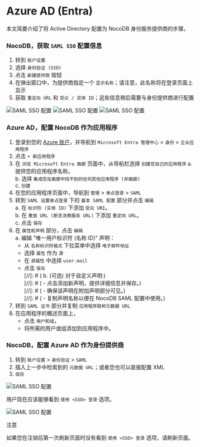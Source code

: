 # Azure AD (Entra)

本文简要介绍了将 Active Directory 配置为 NocoDB 身份服务提供商的步骤。

### NocoDB，获取 `SAML SSO` 配置信息 [](https://docs.nocodb.com/views/views-overview/#nocodb-retrieve-saml-sso-configuration-details "直接链接到 nocodb-retrieve-saml-sso-configuration-details")

1. 转到 `账户设置`
2. 选择 `身份验证 (SSO)`
3. 点击 `新建提供商` 按钮
4. 在弹出窗口中，为提供商指定一个 `显示名称`；请注意，此名称将在登录页面上显示
5. 获取 `重定向 URL` 和 `受众 / 实体 ID`；这些信息稍后需要与身份提供商进行配置

![SAML SSO 配置](https://docs.nocodb.com/assets/images/SSO-1-aa9135167c7a7cfb680e4fa5e50c86a4.png) ![SAML SSO 配置](https://docs.nocodb.com/assets/images/SAML-2-9ad2e18f3eb498cd699d0f627fb2bb65.png) ![SAML SSO 配置](https://docs.nocodb.com/assets/images/SAML-3-3f208fb861d8e91cb30ecba18c9d7ae8.png)

### Azure AD，配置 NocoDB 作为应用程序 [](https://docs.nocodb.com/views/views-overview/#azure-ad-configure-nocodb-as-an-application "直接链接到 Azure AD，配置 NocoDB 作为应用程序")

1. 登录到您的 [Azure 账户](https://portal.azure.com/#allservices)，并导航到 `Microsoft Entra 管理中心` > `身份` > `企业应用程序`
2. 点击 `+ 新应用程序`
3. 在 `浏览 Microsoft Entra 画廊` 页面中，从导航栏选择 `创建您自己的应用程序`
   a. 提供您的应用程序名称。  
   b. 选择 `集成您在画廊中找不到的任何其他应用程序 (非画廊)`  
   c. `创建`
4. 在您的应用程序页面中，导航到 `管理` > `单点登录` > `SAML`
5. 转到 `SAML 设置单点登录` 下的 `基本 SAML 配置` 部分并点击 `编辑`  
   a. 在 `标识符 (实体 ID)` 下添加 `受众 URI`。  
   b. 在 `重放 URL (断言消费服务 URL)` 下添加 `重定向 URL`。  
   c. 点击 `保存`
6. 在 `属性和声明` 部分，点击 `编辑`  
   a. 编辑 "唯一用户标识符 (名称 ID)" 声明：
   - 从 `名称标识符格式` 下拉菜单中选择 `电子邮件地址`
   - 选择 `属性` 作为 `源`
   - 在 `源属性` 中选择 `user.mail`
   - 点击 `保存`  
   \[//\]: # ( b. (可选) 对于自定义声明:)  
   \[//\]: # ( - 点击添加新声明，提供详细信息并保存。)  
   \[//\]: # ( - 确保该声明在附加声明部分可见。)  
   \[//\]: # ( - 复制声明名称以便在 NocoDB SAML 配置中使用。)
7. 转到 `SAML 证书` 部分并复制 `应用程序联邦元数据 URL`
8. 在应用程序的概述页面上，  
   - 点击 `用户和组`，  
   - 将所需的用户或组添加到应用程序中。

### NocoDB，配置 Azure AD 作为身份提供商 [](https://docs.nocodb.com/views/views-overview/#nocodb-configure-azure-ad-as-an-identity-provider "直接链接到 NocoDB，配置 Azure AD 作为身份提供商")

1. 转到 `账户设置` > `身份验证` > `SAML`
2. 插入上一步中检索到的 `元数据 URL`；或者您也可以直接配置 XML
3. `保存`

![SAML SSO 配置](https://docs.nocodb.com/assets/images/SAML-4-f2e6f8c1cb091f01fbc7c0901bf1fc84.png)

用户现在应该能够看到 `使用 <SSO> 登录` 选项。

![SAML SSO 配置](https://docs.nocodb.com/assets/images/SSO-SignIn-1221ec860763be25257e0e80e24891ec.png)

注意

如果您在注销后第一次刷新页面时没有看到 `使用 <SSO> 登录` 选项，请刷新页面。